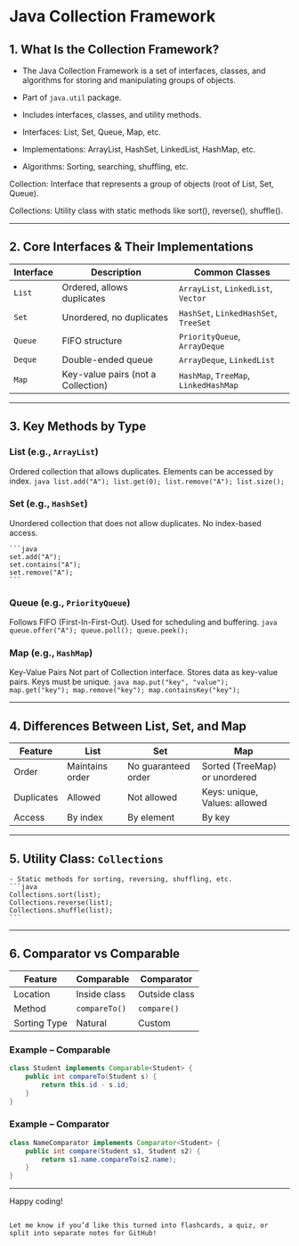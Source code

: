 # Java Collection Framework 

## 1. What Is the Collection Framework?
- The Java Collection Framework is a set of interfaces, classes, and algorithms for storing and manipulating groups of objects.
- Part of `java.util` package.
- Includes interfaces, classes, and utility methods.
  
- Interfaces: List, Set, Queue, Map, etc.
- Implementations: ArrayList, HashSet, LinkedList, HashMap, etc.
- Algorithms: Sorting, searching, shuffling, etc.

  
Collection: Interface that represents a group of objects (root of List, Set, Queue).

Collections: Utility class with static methods like sort(), reverse(), shuffle().


---

## 2. Core Interfaces & Their Implementations

| Interface | Description                     | Common Classes                  |
|-----------|----------------------------------|----------------------------------|
| `List`    | Ordered, allows duplicates       | `ArrayList`, `LinkedList`, `Vector` |
| `Set`     | Unordered, no duplicates         | `HashSet`, `LinkedHashSet`, `TreeSet` |
| `Queue`   | FIFO structure                   | `PriorityQueue`, `ArrayDeque`   |
| `Deque`   | Double-ended queue               | `ArrayDeque`, `LinkedList`      |
| `Map`     | Key-value pairs (not a Collection) | `HashMap`, `TreeMap`, `LinkedHashMap` |

---

## 3. Key Methods by Type

### List (e.g., `ArrayList`)
Ordered collection that allows duplicates.
Elements can be accessed by index.
      ```java
      list.add("A");
      list.get(0);
      list.remove("A");
      list.size();
      ```

### Set (e.g., `HashSet`)

Unordered collection that does not allow duplicates.
No index-based access.

    ```java
    set.add("A");
    set.contains("A");
    set.remove("A");
    ```

### Queue (e.g., `PriorityQueue`)
Follows FIFO (First-In-First-Out).
Used for scheduling and buffering.
    ```java
    queue.offer("A");
    queue.poll();
    queue.peek();
    ```

### Map (e.g., `HashMap`)

Key-Value Pairs
Not part of Collection interface.
Stores data as key-value pairs.
Keys must be unique.
    ```java
    map.put("key", "value");
    map.get("key");
    map.remove("key");
    map.containsKey("key");
    ```

---

## 4. Differences Between List, Set, and Map

| Feature       | List            | Set             | Map                     |
|---------------|------------------|------------------|--------------------------|
| Order         | Maintains order  | No guaranteed order | Sorted (TreeMap) or unordered |
| Duplicates    | Allowed          | Not allowed      | Keys: unique, Values: allowed |
| Access        | By index         | By element       | By key                   |

---

## 5. Utility Class: `Collections`

    - Static methods for sorting, reversing, shuffling, etc.
    ```java
    Collections.sort(list);
    Collections.reverse(list);
    Collections.shuffle(list);
    ```

---

## 6. Comparator vs Comparable

| Feature       | Comparable                  | Comparator                  |
|---------------|-----------------------------|-----------------------------|
| Location      | Inside class                | Outside class               |
| Method        | `compareTo()`               | `compare()`                 |
| Sorting Type  | Natural                     | Custom                      |

### Example – Comparable
```java
class Student implements Comparable<Student> {
    public int compareTo(Student s) {
        return this.id - s.id;
    }
}
```

### Example – Comparator
```java
class NameComparator implements Comparator<Student> {
    public int compare(Student s1, Student s2) {
        return s1.name.compareTo(s2.name);
    }
}
```

---

Happy coding!
```

Let me know if you’d like this turned into flashcards, a quiz, or split into separate notes for GitHub!
